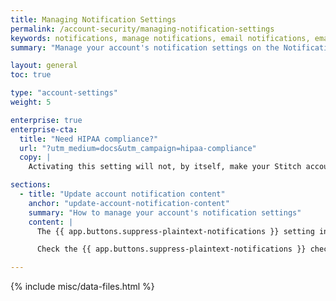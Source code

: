 ```yaml
---
title: Managing Notification Settings
permalink: /account-security/managing-notification-settings
keywords: notifications, manage notifications, email notifications, email messages, notify, notify me 
summary: "Manage your account's notification settings on the Notification Settings page."

layout: general
toc: true

type: "account-settings"
weight: 5

enterprise: true
enterprise-cta:
  title: "Need HIPAA compliance?"
  url: "?utm_medium=docs&utm_campaign=hipaa-compliance"
  copy: |
    Activating this setting will not, by itself, make your Stitch account HIPAA compliant. As part of an Enterprise plan, Stitch can ensure PHI is handled in compliance with HIPAA. [Contact Stitch Sales for more info]({{ site.sales | append: page.enterprise-cta.url }}).

sections:
  - title: "Update account notification content"
    anchor: "update-account-notification-content"
    summary: "How to manage your account's notification settings"
    content: |
      The {{ app.buttons.suppress-plaintext-notifications }} setting in the **Notifications** section will do just that - suppress plain-text messages in email notifications. This setting is used in compliance with HIPAA requirements to prevent sensitive data from being sent via notifications.

      Check the {{ app.buttons.suppress-plaintext-notifications }} checkbox and click the {{ app.buttons.notification-settings }} button to enable plain-text suppressions in notification emails.

---
```

{% include misc/data-files.html %}
